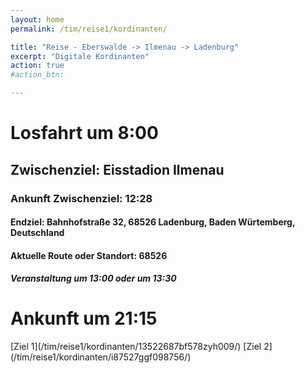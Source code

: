 ```yaml
---
layout: home
permalink: /tim/reise1/kordinanten/

title: "Reise - Eberswalde -> Ilmenau -> Ladenburg"
excerpt: "Digitale Kordinanten"
action: true
#action_btn:

---
```


<body>
  <h1>Losfahrt um 8:00</h1>
  <h2>Zwischenziel: Eisstadion Ilmenau</h2>
  <h3>Ankunft Zwischenziel: 12:28</h3>
  <h4>Endziel: Bahnhofstraße 32, 68526 Ladenburg, Baden Würtemberg, Deutschland</h4>
  <h4>Aktuelle Route oder Standort: 68526</h4>
  <h5>Veranstaltung um 13:00 oder um 13:30</h5>
  <h1>Ankunft um 21:15</h1>
</body>
[Ziel 1](/tim/reise1/kordinanten/13522687bf578zyh009/)
[Ziel 2](/tim/reise1/kordinanten/i87527ggf098756/)
